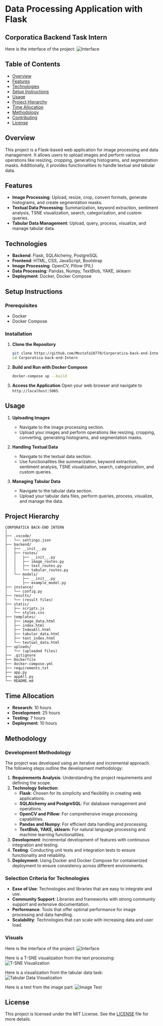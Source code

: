 # Data Processing Application with Flask
## Corporatica Backend Task Intern

Here is the interface of the project:
![Interface](https://github.com/user-attachments/assets/2debb49b-4506-4aee-a418-909fb89ad629)



## Table of Contents
- [Overview](#overview)
- [Features](#features)
- [Technologies](#technologies)
- [Setup Instructions](#setup-instructions)
- [Usage](#usage)
- [Project Hierarchy](#project-hierarchy)
- [Time Allocation](#time-allocation)
- [Methodology](#methodology)
- [Contributing](#contributing)
- [License](#license)

## Overview
This project is a Flask-based web application for image processing and data management. It allows users to upload images and perform various operations like resizing, cropping, generating histograms, and segmentation masks. Additionally, it provides functionalities to handle textual and tabular data.

## Features
- **Image Processing**: Upload, resize, crop, convert formats, generate histograms, and create segmentation masks.
- **Textual Data Processing**: Summarization, keyword extraction, sentiment analysis, TSNE visualization, search, categorization, and custom queries.
- **Tabular Data Management**: Upload, query, process, visualize, and manage tabular data.

## Technologies
- **Backend**: Flask, SQLAlchemy, PostgreSQL
- **Frontend**: HTML, CSS, JavaScript, Bootstrap
- **Image Processing**: OpenCV, Pillow (PIL)
- **Data Processing**: Pandas, Numpy, TextBlob, YAKE, sklearn
- **Deployment**: Docker, Docker Compose

## Setup Instructions

### Prerequisites
- Docker
- Docker Compose

### Installation
1. **Clone the Repository**
    ```sh
    git clone https://github.com/Mostafa10770/Corporatica-back-end-Intern.git
    cd Corporatica-back-end-Intern
    ```

2. **Build and Run with Docker Compose**
    ```sh
    docker-compose up --build
    ```

3. **Access the Application**
    Open your web browser and navigate to `http://localhost:5005`.

## Usage
1. **Uploading Images**
    - Navigate to the image processing section.
    - Upload your images and perform operations like resizing, cropping, converting, generating histograms, and segmentation masks.

2. **Handling Textual Data**
    - Navigate to the textual data section.
    - Use functionalities like summarization, keyword extraction, sentiment analysis, TSNE visualization, search, categorization, and custom queries.

3. **Managing Tabular Data**
    - Navigate to the tabular data section.
    - Upload your tabular data files, perform queries, process, visualize, and manage the data.

## Project Hierarchy

```
CORPORATICA BACK-END INTERN
│
├── .vscode/
│   └── settings.json
├── backend/
│   ├── __init__.py
│   ├── routes/
│   │   ├── __init__.py
│   │   ├── image_routes.py
│   │   ├── text_routes.py
│   │   └── tabular_routes.py
│   └── models/
│       ├── __init__.py
│       ├── example_model.py
├── instance/
│   └── config.py
├── results/
│   └── (result files)
├── static/
│   ├── scripts.js
│   └── styles.css
├── templates/
│   ├── image_data.html
│   ├── index.html
│   ├── IndexAll.html
│   ├── tabular_data.html
│   ├── text_index.html
│   └── textual_data.html
├── uploads/
│   └── (uploaded files)
├── .gitignore
├── Dockerfile
├── docker-compose.yml
├── requirements.txt
├── app.py
├── appAll.py
└── README.md
```

## Time Allocation
- **Research**: 10 hours
- **Development**: 25 hours
- **Testing**: 7 hours
- **Deployment**: 10 hours

## Methodology
### Development Methodology
The project was developed using an iterative and incremental approach. The following steps outline the development methodology:

1. **Requirements Analysis**: Understanding the project requirements and defining the scope.
2. **Technology Selection**: 
    - **Flask**: Chosen for its simplicity and flexibility in creating web applications.
    - **SQLAlchemy and PostgreSQL**: For database management and operations.
    - **OpenCV and Pillow**: For comprehensive image processing capabilities.
    - **Pandas and Numpy**: For efficient data handling and processing.
    - **TextBlob, YAKE, sklearn**: For natural language processing and machine learning functionalities.
3. **Development**: Incremental development of features with continuous integration and testing.
4. **Testing**: Conducting unit tests and integration tests to ensure functionality and reliability.
5. **Deployment**: Using Docker and Docker Compose for containerized deployment to ensure consistency across different environments.

### Selection Criteria for Technologies
- **Ease of Use**: Technologies and libraries that are easy to integrate and use.
- **Community Support**: Libraries and frameworks with strong community support and extensive documentation.
- **Performance**: Tools that offer optimal performance for image processing and data handling.
- **Scalability**: Technologies that can scale with increasing data and user load.

### Visuals

Here is the interface of the project:
![Interface](https://github.com/user-attachments/assets/2debb49b-4506-4aee-a418-909fb89ad629)

Here is a T-SNE visualization from the text processing:
![T-SNE Visualization](https://github.com/user-attachments/assets/130d55bc-a58c-4878-9bcd-a39d9f45a25a)

Here is a visualization from the tabular data task:
![Tabular Data Visualization](https://github.com/user-attachments/assets/dc7903c7-dcb7-4edd-af70-b3d3fe38871d)

Here is a test from the image part:
![Image Test](https://github.com/user-attachments/assets/5c991a50-f8b9-4814-bdf9-8c6ea3b8e501)


## License
This project is licensed under the MIT License. See the [LICENSE](LICENSE) file for more details.
